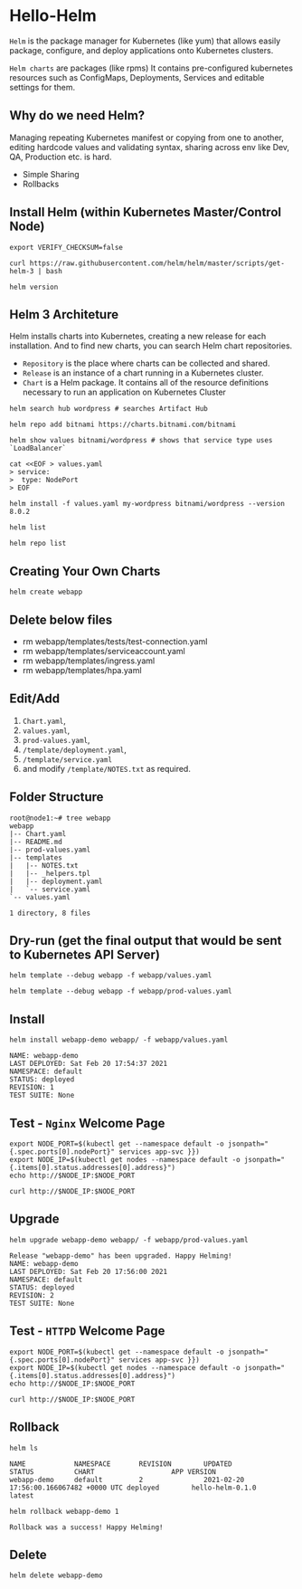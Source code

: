 # Hello-Helm

`Helm` is the package manager for Kubernetes (like yum) that allows easily package, configure, and deploy applications onto Kubernetes clusters.

`Helm charts` are packages (like rpms) It contains pre-configured kubernetes resources such as ConfigMaps, Deployments, Services and editable settings for them.

## Why do we need Helm?
Managing repeating Kubernetes manifest or copying from one to another, editing hardcode values and validating syntax, sharing across env like Dev, QA, Production etc. is hard.
- Simple Sharing
- Rollbacks

## Install Helm (within Kubernetes Master/Control Node)
```
export VERIFY_CHECKSUM=false

curl https://raw.githubusercontent.com/helm/helm/master/scripts/get-helm-3 | bash

helm version
```

## Helm 3 Architeture
Helm installs charts into Kubernetes, creating a new release for each installation. And to find new charts, you can search Helm chart repositories.
- `Repository` is the place where charts can be collected and shared.
- `Release` is an instance of a chart running in a Kubernetes cluster. 
- `Chart` is a Helm package. It contains all of the resource definitions necessary to run an application on Kubernetes Cluster

```
helm search hub wordpress # searches Artifact Hub

helm repo add bitnami https://charts.bitnami.com/bitnami

helm show values bitnami/wordpress # shows that service type uses `LoadBalancer`

cat <<EOF > values.yaml
> service:
>  type: NodePort
> EOF

helm install -f values.yaml my-wordpress bitnami/wordpress --version 8.0.2

helm list

helm repo list
```

## Creating Your Own Charts
``` 
helm create webapp 
```

## Delete below files
- rm webapp/templates/tests/test-connection.yaml
- rm webapp/templates/serviceaccount.yaml
- rm webapp/templates/ingress.yaml
- rm webapp/templates/hpa.yaml


## Edit/Add 
1. `Chart.yaml`, 
2. `values.yaml`, 
3. `prod-values.yaml`, 
4. `/template/deployment.yaml`, 
5. `/template/service.yaml` 
6. and modify `/template/NOTES.txt` as required.

## Folder Structure
```
root@node1:~# tree webapp
webapp
|-- Chart.yaml
|-- README.md
|-- prod-values.yaml
|-- templates
|   |-- NOTES.txt
|   |-- _helpers.tpl
|   |-- deployment.yaml
|   `-- service.yaml
`-- values.yaml

1 directory, 8 files
```

## Dry-run (get the final output that would be sent to Kubernetes API Server)
```
helm template --debug webapp -f webapp/values.yaml

helm template --debug webapp -f webapp/prod-values.yaml
```

## Install
```
helm install webapp-demo webapp/ -f webapp/values.yaml

NAME: webapp-demo
LAST DEPLOYED: Sat Feb 20 17:54:37 2021
NAMESPACE: default
STATUS: deployed
REVISION: 1
TEST SUITE: None
```

## Test - `Nginx` Welcome Page
```
export NODE_PORT=$(kubectl get --namespace default -o jsonpath="{.spec.ports[0].nodePort}" services app-svc }})
export NODE_IP=$(kubectl get nodes --namespace default -o jsonpath="{.items[0].status.addresses[0].address}")
echo http://$NODE_IP:$NODE_PORT

curl http://$NODE_IP:$NODE_PORT
```

## Upgrade
```
helm upgrade webapp-demo webapp/ -f webapp/prod-values.yaml

Release "webapp-demo" has been upgraded. Happy Helming!
NAME: webapp-demo
LAST DEPLOYED: Sat Feb 20 17:56:00 2021
NAMESPACE: default
STATUS: deployed
REVISION: 2
TEST SUITE: None
```

## Test - `HTTPD` Welcome Page
```
export NODE_PORT=$(kubectl get --namespace default -o jsonpath="{.spec.ports[0].nodePort}" services app-svc }})
export NODE_IP=$(kubectl get nodes --namespace default -o jsonpath="{.items[0].status.addresses[0].address}")
echo http://$NODE_IP:$NODE_PORT

curl http://$NODE_IP:$NODE_PORT
```

## Rollback
```
helm ls

NAME            NAMESPACE       REVISION        UPDATED                                 STATUS          CHART                   APP VERSION
webapp-demo     default         2               2021-02-20 17:56:00.166067482 +0000 UTC deployed        hello-helm-0.1.0        latest
```
```
helm rollback webapp-demo 1

Rollback was a success! Happy Helming!
```
## Delete
```
helm delete webapp-demo
```